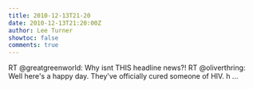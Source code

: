 ```yaml
---
title: 2010-12-13T21-20
date: 2010-12-13T21:20:00Z
author: Lee Turner
showtoc: false
comments: true
---
```


RT @greatgreenworld: Why isnt THIS headline news?! RT @oliverthring: Well here's a happy day. They've officially cured someone of HIV. h ...

